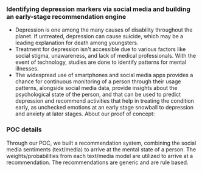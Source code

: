 ### Identifying depression markers via social media and building an early-stage recommendation engine

- Depression is one among the many causes of disability throughout the planet. If untreated, depression can cause suicide, which may be a leading explanation for death among youngsters. 
- Treatment for depression isn't accessible due to various factors like social stigma, unawareness, and lack of medical professionals. With the event of technology, studies are done to identify patterns for mental illnesses. 
- The widespread use of smartphones and social media apps provides a chance for continuous monitoring of a person through their usage patterns, alongside social media data, provide insights about the psychological state of the person, and that can be used to predict depression and recommend activities that help in treating the condition early, as unchecked emotions at an early stage snowball to depression and anxiety at later stages.
About our proof of concept:

### POC details 
Through our POC, we built a recommendation system, combining the social media sentiments (text/media) to arrive at the mental state of a person. The weights/probabilities from each text/media model are utilized to arrive at a recommendation. The recommendations are generic and are rule based. 

